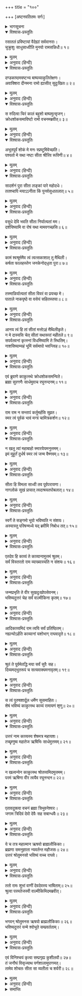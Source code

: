 +++
title = "१००"

+++
[अष्टनवतितमः सर्गः]



<details><summary>भागसूचना</summary>

98. सीताके लिये श्रीरामका खेद, ब्रह्माजीका उन्हें समझाना और उत्तरकाण्डका शेष अंश सुननेके लिये प्रेरित करना
</details>

<details open><summary>विश्वास-प्रस्तुतिः</summary>

रसातलं प्रविष्टायां वैदेह्यां सर्ववानराः।  
चुक्रुशुः साधुसाध्वीति मुनयो रामसन्निधौ॥ १॥
</details>

<details><summary>मूलम्</summary>

रसातलं प्रविष्टायां वैदेह्यां सर्ववानराः।  
चुक्रुशुः साधुसाध्वीति मुनयो रामसन्निधौ॥ १॥
</details>

<details><summary>अनुवाद (हिन्दी)</summary>

विदेहकुमारी सीताके रसातलमें प्रवेश कर जानेपर श्रीरामके समीप बैठे हुए सम्पूर्ण वानर तथा ऋषि-मुनि कहने लगे—‘साध्वी सीते! तुम धन्य हो’॥ १॥
</details>

<details open><summary>विश्वास-प्रस्तुतिः</summary>

दण्डकाष्ठमवष्टभ्य बाष्पव्याकुलितेक्षणः।  
अवाक्शिरा दीनमना रामो ह्यासीत् सुदुःखितः॥ २॥
</details>

<details><summary>मूलम्</summary>

दण्डकाष्ठमवष्टभ्य बाष्पव्याकुलितेक्षणः।  
अवाक्शिरा दीनमना रामो ह्यासीत् सुदुःखितः॥ २॥
</details>

<details><summary>अनुवाद (हिन्दी)</summary>

किंतु स्वयं भगवान् श्रीराम बहुत दुःखी हुए। उनका मन उदास हो गया और वे गूलरके दण्डेका सहारा लिये खड़े हो सिर झुकाये नेत्रोंसे आँसू बहाने लगे॥ २॥
</details>

<details open><summary>विश्वास-प्रस्तुतिः</summary>

स रुदित्वा चिरं कालं बहुशो बाष्पमुत्सृजन्।  
क्रोधशोकसमाविष्टो रामो वचनमब्रवीत्॥ ३॥
</details>

<details><summary>मूलम्</summary>

स रुदित्वा चिरं कालं बहुशो बाष्पमुत्सृजन्।  
क्रोधशोकसमाविष्टो रामो वचनमब्रवीत्॥ ३॥
</details>

<details><summary>अनुवाद (हिन्दी)</summary>

बहुत देरतक रोकर बारम्बार आँसू बहाते हुए क्रोध और शोकसे युक्त हो श्रीरामचन्द्रजी इस प्रकार बोले—॥ ३॥
</details>

<details open><summary>विश्वास-प्रस्तुतिः</summary>

अभूतपूर्वं शोकं मे मनः स्प्रष्टुमिवेच्छति।  
पश्यतो मे यथा नष्टा सीता श्रीरिव रूपिणी॥ ४॥
</details>

<details><summary>मूलम्</summary>

अभूतपूर्वं शोकं मे मनः स्प्रष्टुमिवेच्छति।  
पश्यतो मे यथा नष्टा सीता श्रीरिव रूपिणी॥ ४॥
</details>

<details><summary>अनुवाद (हिन्दी)</summary>

‘आज मेरा मन अभूतपूर्व शोकमें डूबना चाहता है; क्योंकि इस समय मेरी आँखोंके सामनेसे मूर्तिमती लक्ष्मीके समान सीता अदृश्य हो गयीं॥ ४॥
</details>

<details open><summary>विश्वास-प्रस्तुतिः</summary>

सादर्शनं पुरा सीता लङ्कां पारे महोदधेः।  
ततश्चापि मयाऽऽनीता किं पुनर्वसुधातलात्॥ ५॥
</details>

<details><summary>मूलम्</summary>

सादर्शनं पुरा सीता लङ्कां पारे महोदधेः।  
ततश्चापि मयाऽऽनीता किं पुनर्वसुधातलात्॥ ५॥
</details>

<details><summary>अनुवाद (हिन्दी)</summary>

‘पहली बार सीता समुद्रके उस पार लङ्कामें जाकर मेरी आँखोंसे ओझल हुई थीं। किंतु जब मैं वहाँसे भी उन्हें लौटा लाया, तब पृथ्वीके भीतरसे ले आना कौन बड़ी बात है?’॥ ५॥
</details>

<details open><summary>विश्वास-प्रस्तुतिः</summary>

वसुधे देवि भवति सीता निर्यात्यतां मम।  
दर्शयिष्यामि वा रोषं यथा मामवगच्छसि॥ ६॥
</details>

<details><summary>मूलम्</summary>

वसुधे देवि भवति सीता निर्यात्यतां मम।  
दर्शयिष्यामि वा रोषं यथा मामवगच्छसि॥ ६॥
</details>

<details><summary>अनुवाद (हिन्दी)</summary>

(यों कहकर वे पृथ्वीसे बोले—) ‘पूजनीये भगवति वसुन्धरे! मुझे सीताको लौटा दो; अन्यथा मैं अपना क्रोध दिखाऊँगा। मेरा प्रभाव कैसा है? यह तुम जानती हो॥ ६॥
</details>

<details open><summary>विश्वास-प्रस्तुतिः</summary>

कामं श्वश्रूर्ममैव त्वं त्वत्सकाशात् तु मैथिली।  
कर्षता फालहस्तेन जनकेनोद‍्धृता पुरा॥ ७॥
</details>

<details><summary>मूलम्</summary>

कामं श्वश्रूर्ममैव त्वं त्वत्सकाशात् तु मैथिली।  
कर्षता फालहस्तेन जनकेनोद‍्धृता पुरा॥ ७॥
</details>

<details><summary>अनुवाद (हिन्दी)</summary>

‘देवि! वास्तवमें तुम्हीं मेरी सास हो। राजा जनक हाथमें फाल लिये तुम्हींको जोत रहे थे, जिससे तुम्हारे भीतरसे सीताका प्रादुर्भाव हुआ॥ ७॥
</details>

<details open><summary>विश्वास-प्रस्तुतिः</summary>

तस्मान्निर्यात्यतां सीता विवरं वा प्रयच्छ मे।  
पाताले नाकपृष्ठे वा वसेयं सहितस्तया॥ ८॥
</details>

<details><summary>मूलम्</summary>

तस्मान्निर्यात्यतां सीता विवरं वा प्रयच्छ मे।  
पाताले नाकपृष्ठे वा वसेयं सहितस्तया॥ ८॥
</details>

<details><summary>अनुवाद (हिन्दी)</summary>

‘अतः या तो तुम सीताको लौटा दो अथवा मेरे लिये भी अपनी गोदमें जगह दो; क्योंकि पाताल हो या स्वर्ग, मैं सीताके साथ ही रहूँगा॥ ८॥
</details>

<details open><summary>विश्वास-प्रस्तुतिः</summary>

आनय त्वं हि तां सीतां मत्तोऽहं मैथिलीकृते।  
न मे दास्यसि चेत् सीतां यथारूपां महीतले॥ ९॥  
सपर्वतवनां कृत्स्नां विधमिष्यामि ते स्थितिम्।  
नाशयिष्याम्यहं भूमिं सर्वमापो भवन्त्विह॥ १०॥
</details>

<details><summary>मूलम्</summary>

आनय त्वं हि तां सीतां मत्तोऽहं मैथिलीकृते।  
न मे दास्यसि चेत् सीतां यथारूपां महीतले॥ ९॥  
सपर्वतवनां कृत्स्नां विधमिष्यामि ते स्थितिम्।  
नाशयिष्याम्यहं भूमिं सर्वमापो भवन्त्विह॥ १०॥
</details>

<details><summary>अनुवाद (हिन्दी)</summary>

‘तुम मेरी सीताको लाओ! मैं मिथिलेशकुमारीके लिये मतवाला (बेसुध) हो गया हूँ। यदि इस पृथ्वीपर तुम उसी रूपमें सीताको मुझे लौटा नहीं दोगी तो मैं पर्वत और वनसहित तुम्हारी स्थितिको नष्ट कर दूँगा। सारी भूमिका विनाश कर डालूँगा। फिर भले ही सब कुछ जलमय ही हो जाय’॥ ९-१०॥
</details>

<details open><summary>विश्वास-प्रस्तुतिः</summary>

एवं ब्रुवाणे काकुत्स्थे क्रोधशोकसमन्विते।  
ब्रह्मा सुरगणैः सार्धमुवाच रघुनन्दनम्॥ ११॥
</details>

<details><summary>मूलम्</summary>

एवं ब्रुवाणे काकुत्स्थे क्रोधशोकसमन्विते।  
ब्रह्मा सुरगणैः सार्धमुवाच रघुनन्दनम्॥ ११॥
</details>

<details><summary>अनुवाद (हिन्दी)</summary>

श्रीरघुनाथजी जब क्रोध और शोकसे युक्त हो इस प्रकारकी बातें कहने लगे, तब देवताओंसहित ब्रह्माजीने उन रघुकुलनन्दन श्रीरामसे कहा—॥ ११॥
</details>

<details open><summary>विश्वास-प्रस्तुतिः</summary>

राम राम न सन्तापं कर्तुमर्हसि सुव्रत।  
स्मर त्वं पूर्वकं भावं मन्त्रं चामित्रकर्शन॥ १२॥
</details>

<details><summary>मूलम्</summary>

राम राम न सन्तापं कर्तुमर्हसि सुव्रत।  
स्मर त्वं पूर्वकं भावं मन्त्रं चामित्रकर्शन॥ १२॥
</details>

<details><summary>अनुवाद (हिन्दी)</summary>

‘उत्तम व्रतका पालन करनेवाले श्रीराम! आप मनमें संताप न करें। शत्रुसूदन! अपने पूर्व स्वरूपका स्मरण करें॥ १२॥
</details>

<details open><summary>विश्वास-प्रस्तुतिः</summary>

न खलु त्वां महाबाहो स्मारयेयमनुत्तमम्।  
इमं मुहूर्तं दुर्धर्ष स्मर त्वं जन्म वैष्णवम्॥ १३॥
</details>

<details><summary>मूलम्</summary>

न खलु त्वां महाबाहो स्मारयेयमनुत्तमम्।  
इमं मुहूर्तं दुर्धर्ष स्मर त्वं जन्म वैष्णवम्॥ १३॥
</details>

<details><summary>अनुवाद (हिन्दी)</summary>

‘महाबाहो! मैं आपको आपके परम उत्तम स्वरूपका स्मरण नहीं दिला रहा हूँ। दुर्धर्ष वीर! केवल यह अनुरोध कर रहा हूँ कि इस समय आप ध्यानके द्वारा अपने वैष्णव स्वरूपका स्मरण करें॥ १३॥
</details>

<details open><summary>विश्वास-प्रस्तुतिः</summary>

सीता हि विमला साध्वी तव पूर्वपरायणा।  
नागलोकं सुखं प्रायात् त्वदाश्रयतपोबलात्॥ १४॥
</details>

<details><summary>मूलम्</summary>

सीता हि विमला साध्वी तव पूर्वपरायणा।  
नागलोकं सुखं प्रायात् त्वदाश्रयतपोबलात्॥ १४॥
</details>

<details><summary>अनुवाद (हिन्दी)</summary>

‘साध्वी सीता सर्वथा शुद्ध हैं। वे पहलेसे ही आपके ही परायण रहती हैं। आपका आश्रय लेना ही उनका तपोबल है। उसके द्वारा वे सुखपूर्वक नागलोकके बहाने आपके परमधाममें चली गयी हैं॥ १४॥
</details>

<details open><summary>विश्वास-प्रस्तुतिः</summary>

स्वर्गे ते सङ्गमो भूयो भविष्यति न संशयः।  
अस्यास्तु परिषन्मध्ये यद् ब्रवीमि निबोध तत्॥ १५॥
</details>

<details><summary>मूलम्</summary>

स्वर्गे ते सङ्गमो भूयो भविष्यति न संशयः।  
अस्यास्तु परिषन्मध्ये यद् ब्रवीमि निबोध तत्॥ १५॥
</details>

<details><summary>अनुवाद (हिन्दी)</summary>

‘अब पुनः साकेतधाममें आपकी उनसे भेंट होगी; इसमें संशय नहीं है। अब इस सभामें मैं आपसे जो कुछ कहता हूँ, उसपर ध्यान दीजिये॥ १५॥
</details>

<details open><summary>विश्वास-प्रस्तुतिः</summary>

एतदेव हि काव्यं ते काव्यानामुत्तमं श्रुतम्।  
सर्वं विस्तरतो राम व्याख्यास्यति न संशयः॥ १६॥
</details>

<details><summary>मूलम्</summary>

एतदेव हि काव्यं ते काव्यानामुत्तमं श्रुतम्।  
सर्वं विस्तरतो राम व्याख्यास्यति न संशयः॥ १६॥
</details>

<details><summary>अनुवाद (हिन्दी)</summary>

‘आपके चरित्रसे सम्बन्ध रखनेवाला यह काव्य, जिसे आपने सुना है, सब काव्योंमें उत्तम है। श्रीराम! यह आपके सारे जीवन-वृत्तका विस्तारसे ज्ञान करायेगा, इसमें संदेह नहीं है॥ १६॥
</details>

<details open><summary>विश्वास-प्रस्तुतिः</summary>

जन्मप्रभृति ते वीर सुखदुःखोपसेवनम्।  
भविष्यदुत्तरं चेह सर्वं वाल्मीकिना कृतम्॥ १७॥
</details>

<details><summary>मूलम्</summary>

जन्मप्रभृति ते वीर सुखदुःखोपसेवनम्।  
भविष्यदुत्तरं चेह सर्वं वाल्मीकिना कृतम्॥ १७॥
</details>

<details><summary>अनुवाद (हिन्दी)</summary>

‘वीर! आविर्भावकालसे ही जो आपके द्वारा सुख-दुःखोंका (स्वेच्छासे) सेवन हुआ है, उसका तथा सीताके अन्तर्धान होनेके बाद जो भविष्यमें होनेवाली बातें हैं, उनका भी महर्षि वाल्मीकिने इसमें पूर्णरूपसे वर्णन कर दिया है॥ १७॥
</details>

<details open><summary>विश्वास-प्रस्तुतिः</summary>

आदिकाव्यमिदं राम त्वयि सर्वं प्रतिष्ठितम्।  
नह्यन्योऽर्हति काव्यानां यशोभाग् राघवादृते॥ १८॥
</details>

<details><summary>मूलम्</summary>

आदिकाव्यमिदं राम त्वयि सर्वं प्रतिष्ठितम्।  
नह्यन्योऽर्हति काव्यानां यशोभाग् राघवादृते॥ १८॥
</details>

<details><summary>अनुवाद (हिन्दी)</summary>

‘श्रीराम! यह आदिकाव्य है। इस सम्पूर्ण काव्यकी आधारशिला आप ही हैं—आपके ही जीवनवृत्तान्तको लेकर इस काव्यकी रचना हुई है। रघुकुलकी शोभा बढ़ानेवाले आपके सिवा दूसरा कोई ऐसा यशस्वी पुरुष नहीं है, जो काव्योंका नायक होनेका अधिकारी हो॥
</details>

<details open><summary>विश्वास-प्रस्तुतिः</summary>

श्रुतं ते पूर्वमेतद्धि मया सर्वं सुरैः सह।  
दिव्यमद्भुतरूपं च सत्यवाक्यमनावृतम्॥ १९॥
</details>

<details><summary>मूलम्</summary>

श्रुतं ते पूर्वमेतद्धि मया सर्वं सुरैः सह।  
दिव्यमद्भुतरूपं च सत्यवाक्यमनावृतम्॥ १९॥
</details>

<details><summary>अनुवाद (हिन्दी)</summary>

‘देवताओंके साथ मैंने पहले आपसे सम्बन्धित इस सम्पूर्ण काव्यका श्रवण किया है। यह दिव्य और अद्भुत है। इसमें कोई भी बात छिपायी नहीं गयी है। इसमें कही गयी सारी बातें सत्य हैं॥ १९॥
</details>

<details open><summary>विश्वास-प्रस्तुतिः</summary>

स त्वं पुरुषशार्दूल धर्मेण सुसमाहितः।  
शेषं भविष्यं काकुत्स्थ काव्यं रामायणं शृणु॥ २०॥
</details>

<details><summary>मूलम्</summary>

स त्वं पुरुषशार्दूल धर्मेण सुसमाहितः।  
शेषं भविष्यं काकुत्स्थ काव्यं रामायणं शृणु॥ २०॥
</details>

<details><summary>अनुवाद (हिन्दी)</summary>

‘पुरुषसिंह रघुनन्दन! आप धर्मपूर्वक एकाग्रचित्त हो भविष्यकी घटनाओंसे युक्त शेष रामायण काव्यको भी सुन लीजिये॥ २०॥
</details>

<details open><summary>विश्वास-प्रस्तुतिः</summary>

उत्तरं नाम काव्यस्य शेषमत्र महायशः।  
तच्छृणुष्व महातेज ऋषिभिः सार्धमुत्तमम्॥ २१॥
</details>

<details><summary>मूलम्</summary>

उत्तरं नाम काव्यस्य शेषमत्र महायशः।  
तच्छृणुष्व महातेज ऋषिभिः सार्धमुत्तमम्॥ २१॥
</details>

<details><summary>अनुवाद (हिन्दी)</summary>

‘महायशस्वी एवं महातेजस्वी श्रीराम! इस काव्यके अन्तिम भागका नाम उत्तरकाण्ड है। उस उत्तम भागको आप ऋषियोंके साथ सुनिये॥ २१॥
</details>

<details open><summary>विश्वास-प्रस्तुतिः</summary>

न खल्वन्येन काकुत्स्थ श्रोतव्यमिदमुत्तमम्।  
परमं ऋषिणा वीर त्वयैव रघुनन्दन॥ २२॥
</details>

<details><summary>मूलम्</summary>

न खल्वन्येन काकुत्स्थ श्रोतव्यमिदमुत्तमम्।  
परमं ऋषिणा वीर त्वयैव रघुनन्दन॥ २२॥
</details>

<details><summary>अनुवाद (हिन्दी)</summary>

‘काकुत्स्थवीर रघुनन्दन! आप सर्वोत्कृष्ट राजर्षि हैं। अतः पहले आपको ही यह उत्तम काव्य सुनना चाहिये, दूसरेको नहीं’॥ २२॥
</details>

<details open><summary>विश्वास-प्रस्तुतिः</summary>

एतावदुक्त्वा वचनं ब्रह्मा त्रिभुवनेश्वरः।  
जगाम त्रिदिवं देवो देवैः सह सबान्धवैः॥ २३॥
</details>

<details><summary>मूलम्</summary>

एतावदुक्त्वा वचनं ब्रह्मा त्रिभुवनेश्वरः।  
जगाम त्रिदिवं देवो देवैः सह सबान्धवैः॥ २३॥
</details>

<details><summary>अनुवाद (हिन्दी)</summary>

इतना कहकर तीनों लोकोंके स्वामी ब्रह्माजी देवताओं एवं उनके बन्धु-बान्धवोंके साथ अपने लोकको चले गये॥ २३॥
</details>

<details open><summary>विश्वास-प्रस्तुतिः</summary>

ये च तत्र महात्मान ऋषयो ब्राह्मलौकिकाः।  
ब्रह्मणा समनुज्ञाता न्यवर्तन्त महौजसः॥ २४॥  
उत्तरं श्रोतुमनसो भविष्यं यच्च राघवे।
</details>

<details><summary>मूलम्</summary>

ये च तत्र महात्मान ऋषयो ब्राह्मलौकिकाः।  
ब्रह्मणा समनुज्ञाता न्यवर्तन्त महौजसः॥ २४॥  
उत्तरं श्रोतुमनसो भविष्यं यच्च राघवे।
</details>

<details><summary>अनुवाद (हिन्दी)</summary>

वहाँ जो ब्रह्मलोकमें रहनेवाले महातेजस्वी महात्मा ऋषि विद्यमान थे, वे ब्रह्माजीकी आज्ञा पाकर भावी वृत्तान्तोंसे युक्त उत्तरकाण्डको सुननेकी इच्छासे लौट आये (उनके साथ ब्रह्मलोकमें नहीं गये)॥ २४ १/२॥
</details>

<details open><summary>विश्वास-प्रस्तुतिः</summary>

ततो रामः शुभां वाणीं देवदेवस्य भाषिताम्॥ २५॥  
श्रुत्वा परमतेजस्वी वाल्मीकिमिदमब्रवीत्।
</details>

<details><summary>मूलम्</summary>

ततो रामः शुभां वाणीं देवदेवस्य भाषिताम्॥ २५॥  
श्रुत्वा परमतेजस्वी वाल्मीकिमिदमब्रवीत्।
</details>

<details><summary>अनुवाद (हिन्दी)</summary>

तत्पश्चात् देवाधिदेव ब्रह्माजीकी कही हुई उस शुभ वाणीको याद करके परम तेजस्वी श्रीरामजीने महर्षि वाल्मीकिसे इस प्रकार कहा—॥ २५ १/२॥
</details>

<details open><summary>विश्वास-प्रस्तुतिः</summary>

भगवन् श्रोतुमनस ऋषयो ब्राह्मलौकिकाः॥ २६॥  
भविष्यदुत्तरं यन्मे श्वोभूते सम्प्रवर्तताम्।
</details>

<details><summary>मूलम्</summary>

भगवन् श्रोतुमनस ऋषयो ब्राह्मलौकिकाः॥ २६॥  
भविष्यदुत्तरं यन्मे श्वोभूते सम्प्रवर्तताम्।
</details>

<details><summary>अनुवाद (हिन्दी)</summary>

‘भगवन्! ये ब्रह्मलोकके निवासी महर्षि मेरे भावी चरित्रोंसे युक्त उत्तरकाण्डका शेष अंश सुनना चाहते हैं। अतः कल सबेरेसे ही उसका गान आरम्भ हो जाना चाहिये’॥
</details>

<details open><summary>विश्वास-प्रस्तुतिः</summary>

एवं विनिश्चयं कृत्वा सम्प्रगृह्य कुशीलवौ॥ २७॥  
तं जनौघं विसृज्याथ पर्णशालामुपागमत्।  
तामेव शोचतः सीता सा व्यतीता च शर्वरी॥ २८॥
</details>

<details><summary>मूलम्</summary>

एवं विनिश्चयं कृत्वा सम्प्रगृह्य कुशीलवौ॥ २७॥  
तं जनौघं विसृज्याथ पर्णशालामुपागमत्।  
तामेव शोचतः सीता सा व्यतीता च शर्वरी॥ २८॥
</details>

<details><summary>अनुवाद (हिन्दी)</summary>

ऐसा निश्चय करके श्रीरघुनाथजीने जनसमुदायको बिदा कर दिया और कुश तथा लवको साथ लेकर वे अपनी पर्णशालामें आये। वहाँ सीताका ही चिन्तन करते-करते उन्होंने रात व्यतीत की॥ २७-२८॥
</details>

<details><summary>समाप्तिः</summary>

इत्यार्षे श्रीमद्रामायणे वाल्मीकीये आदिकाव्ये उत्तरकाण्डेऽष्टनवतितमः सर्गः॥ ९८॥  
इस प्रकार श्रीवाल्मीकिनिर्मित आर्षरामायण आदिकाव्यके उत्तरकाण्डमें अट्ठानबेवाँ सर्ग पूरा हुआ॥ ९८॥
</details>

